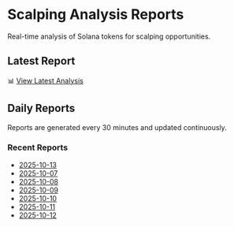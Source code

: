 # Scalping Analysis Reports

Real-time analysis of Solana tokens for scalping opportunities.

## Latest Report

📊 [View Latest Analysis](LATEST.md)

## Daily Reports

Reports are generated every 30 minutes and updated continuously.

### Recent Reports
- [2025-10-13](2025-10-13.md)
- [2025-10-07](2025-10-07.md)
- [2025-10-08](2025-10-08.md)
- [2025-10-09](2025-10-09.md)
- [2025-10-10](2025-10-10.md)
- [2025-10-11](2025-10-11.md)
- [2025-10-12](2025-10-12.md)
